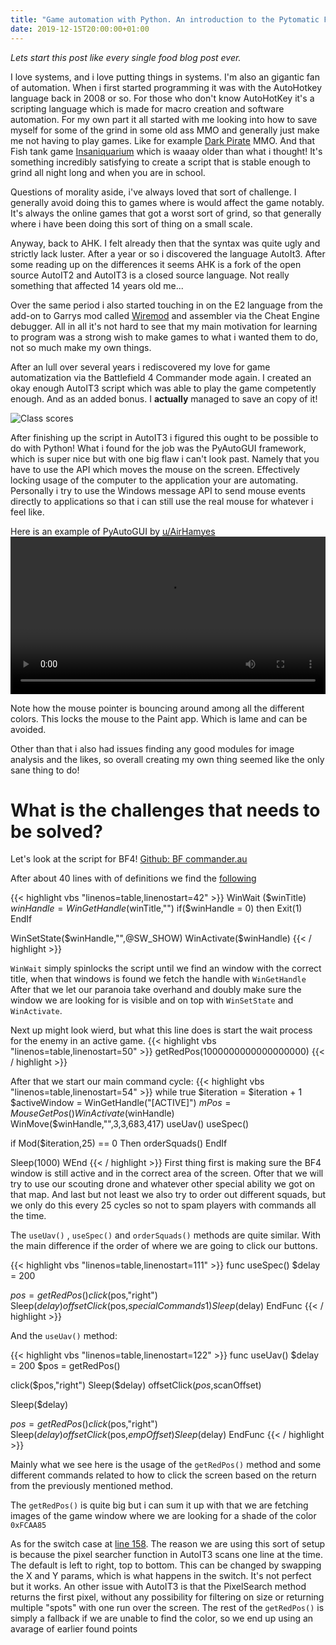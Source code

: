 ```yaml
---
title: "Game automation with Python. An introduction to the Pytomatic Framework"
date: 2019-12-15T20:00:00+01:00
---
```


*Lets start this post like every single food blog post ever.*

I love systems, and i love putting things in systems. I'm also an gigantic fan of automation.
When i first started programming it was with the AutoHotkey language back in 2008 or so. For those who don't know AutoHotKey
it's a scripting language which is made for macro creation and software automation. For my own part it all started with 
me looking into how to save myself for some of the grind in some old ass MMO and generally just make me not having to play games. 
Like for example [Dark Pirate](https://www.mmofacts.com/dark-pirates-2128) MMO. And that Fish tank game [Insaniquarium](https://en.wikipedia.org/wiki/Insaniquarium) which is waaay older than what i thought!
It's something incredibly satisfying to create a script that is stable enough to grind all night long and when you are in school.

Questions of morality aside, i've always loved that sort of challenge. I generally avoid doing this to games where is would affect the game notably.
It's always the online games that got a worst sort of grind, so that generally where i have been doing this sort of thing on a small scale.

Anyway, back to AHK. I felt already then that the syntax was quite ugly and strictly lack luster. After a year or so i discovered the language AutoIt3.
After some reading up on the differences it seems AHK is a fork of the open source AutoIT2 and AutoIT3 is a closed source language.
Not really something that affected 14 years old me...

Over the same period i also started touching in on the E2 language from the add-on to Garrys mod called [Wiremod](https://wiremod.com/)
and assembler via the Cheat Engine debugger. All in all it's not hard to see that my main motivation for learning to program
was a strong wish to make games to what i wanted them to do, not so much make my own things.

After an lull over several years i rediscovered my love for game automatization via the Battlefield 4 Commander mode again.
I created an okay enough AutoIT3 script which was able to play the game competently enough. And as an added bonus. I **actually** managed to save an copy of it!

![Class scores](/Pytomatic/battlelog_class_score.png)

After finishing up the script in AutoIT3 i figured this ought to be possible to do with Python!
What i found for the job was the PyAutoGUI framework, which is super nice but with one big flaw i can't look past.
Namely that you have to use the API which moves the mouse on the screen. Effectively locking usage of the computer to the application your are automating.
Personally i try to use the Windows message API to send mouse events directly to applications so that i can still use the real mouse for whatever i feel like.

Here is an example of PyAutoGUI by [u/AirHamyes](https://www.reddit.com/user/AirHamyes/)
<video controls width="100%"><source src="/Pytomatic/AirHamyes_paint.mp4" type="video/mp4"></video>

Note how the mouse pointer is bouncing around among all the different colors. This locks the mouse to the Paint app. Which is lame and can be avoided.

Other than that i also had issues finding any good modules for image analysis and the likes, so overall creating my own thing seemed like the only sane thing to do!

# What is the challenges that needs to be solved?

Let's look at the script for BF4!
[Github: BF commander.au](https://github.com/N0K0/pytomatic/blob/master/samples/BF4/_old_autoit3/BF%20commander.au3)

After about 40 lines with of definitions we find the [following](https://github.com/N0K0/pytomatic/blob/master/samples/BF4/_old_autoit3/BF%20commander.au3#L42-L49)

{{< highlight vbs "linenos=table,linenostart=42" >}}
WinWait ($winTitle)
$winHandle = WinGetHandle($winTitle,"")
if($winHandle = 0) then
   Exit(1)
EndIf

WinSetState($winHandle,"",@SW_SHOW)
WinActivate($winHandle)
{{< / highlight >}}

```WinWait``` simply spinlocks the script until we find an window with the correct title, when that windows is found we fetch the handle with ```WinGetHandle```
After that we let our paranoia take overhand and doubly make sure the window we are looking for is visible and on top with ```WinSetState``` and ```WinActivate```.

Next up might look wierd, but what this line does is start the wait process for the enemy in an active game.
{{< highlight vbs "linenos=table,linenostart=50" >}}
getRedPos(1000000000000000000)
{{< / highlight >}}

After that we start our main command cycle:
{{< highlight vbs "linenos=table,linenostart=54" >}}
while true
   $iteration = $iteration + 1
   $activeWindow = WinGetHandle("[ACTIVE]")
   $mPos = MouseGetPos()
   WinActivate($winHandle)
   WinMove($winHandle,"",3,3,683,417)
   useUav()
   useSpec()

   if Mod($iteration,25) == 0 Then
	  orderSquads()
   EndIf

   Sleep(1000)
WEnd
{{< / highlight >}}
First thing first is making sure the BF4 window is still active and in the correct area of the screen.
Ofter that we will try to use our scouting drone and whatever other special ability we got on that map.
And last but not least we also try to order out different squads, but we only do this every 25 cycles so not to spam players with commands all the time.

The ```useUav()``` , ```useSpec()``` and ```orderSquads()``` methods are quite similar. With the main difference if the order of where we are going to click our buttons.

{{< highlight vbs "linenos=table,linenostart=111" >}}
func useSpec()
   $delay = 200

   $pos = getRedPos()
   click($pos,"right")
   Sleep($delay)
   offsetClick($pos,$specialCommands1)
   Sleep($delay)
EndFunc
{{< / highlight >}}

And the ```useUav()``` method:

{{< highlight vbs "linenos=table,linenostart=122" >}}
func useUav()
   $delay = 200
   $pos = getRedPos()

   click($pos,"right")
   Sleep($delay)
   offsetClick($pos,$scanOffset)

   Sleep($delay)

   $pos = getRedPos()
   click($pos,"right")
   Sleep($delay)
   offsetClick($pos,$empOffset)
   Sleep($delay)
EndFunc
{{< / highlight >}}

Mainly what we see here is the usage of the ```getRedPos()``` method and some different commands related to how to click
the screen based on the return from the previously mentioned method.

The ```getRedPos()``` is quite big but i can sum it up with that we are fetching images of the game window where we are looking for a shade of the color ```0xFCAA85```

As for the switch case at [line 158](https://github.com/N0K0/pytomatic/blob/master/samples/BF4/_old_autoit3/BF%20commander.au3#L157-L166). 
The reason we are using this sort of setup is because the pixel searcher function in AutoIT3 scans one line at the time. 
The default is left to right, top to bottom. This can be changed by swapping the X and Y params, which is what happens in the switch.
It's not perfect  but it works. An other issue with AutoIT3 is that the PixelSearch method returns the first pixel, without any possibility for filtering on size or returning multiple "spots" with one run over the screen.
The rest of the ```getRedPos()``` is simply a fallback if we are unable to find the color, so we end up using an avarage of earlier found points
